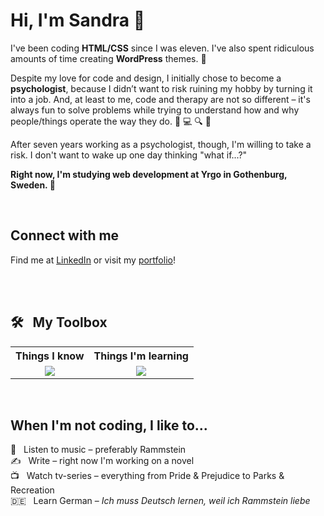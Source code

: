 <h1 align="">Hi, I'm Sandra 👋</h1>
<p>I've been coding <b>HTML/CSS</b> since I was eleven. I've also spent ridiculous amounts of time creating <b>WordPress</b> themes. 🎨</p>
<p>Despite my love for code and design, I initially chose to become a <b>psychologist</b>, because I didn’t want to risk ruining my hobby by turning it into a job. And, at least to me, code and therapy are not so different – it's always fun to solve problems while trying to understand how and why people/things operate the way they do. 🧠 💻 🔍 🤔</p>
<p>After seven years working as a psychologist, though, I'm willing to take a risk. I don't want to wake up one day thinking "what if...?"</p>
<p><b>Right now, I'm studying web development at Yrgo in Gothenburg, Sweden. 🍎</b></p>
<br />
<h2>Connect with me</h2>
<p>Find me at <a href="https://www.linkedin.com/in/sanlof">LinkedIn</a> or visit my <a href="https://sanlof.se">portfolio</a>!</p>
<br />
<br />
<h2>🛠️ &nbsp; My Toolbox</h2>
<table>
  <tr>
    <th>Things I know</th>
    <th>Things I'm learning</th>
  </tr>
  <tr align="center">
    <td>
      <img src="https://skill-icons-v2.vercel.app/api/icons?i=html,css,wordpress,photoshop&theme=dark" />
    </td>
    <td><img src="https://skill-icons-v2.vercel.app/api/icons?i=javascript,typescript,php,laravel,nodejs,nextjs,react,c,figma,mysql,sqlite&theme=dark" /></td>
  </tr>
</table>
<br />
<h2>When I'm not coding, I like to...</h2>

:metal: &nbsp; Listen to music – preferably Rammstein<br />
✍️ &nbsp; Write – right now I'm working on a novel<br />
📺 &nbsp; Watch tv-series – everything from Pride & Prejudice to Parks & Recreation<br />
🇩🇪 &nbsp; Learn German – *Ich muss Deutsch lernen, weil ich Rammstein liebe*
